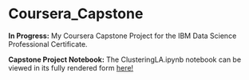 # Coursera_Capstone
**In Progress:** My Coursera Capstone Project for the IBM Data Science Professional Certificate.

**Capstone Project Notebook:** The ClusteringLA.ipynb notebook can be viewed in its fully rendered form [here!](https://nbviewer.jupyter.org/github/WeyinmiA/Coursera_Capstone/blob/master/Capstone%20Project-%20Clustering%20LA/ClusteringLA.ipynb)
